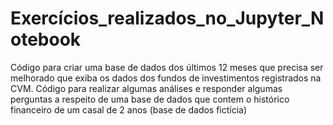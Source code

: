 # Exercícios_realizados_no_Jupyter_Notebook
Código para criar uma base de dados dos últimos 12 meses que precisa ser melhorado que exiba os dados dos fundos de investimentos registrados na CVM.
Código para realizar algumas análises e responder algumas perguntas a respeito de uma base de dados que contem o histórico financeiro de um casal de 2 anos (base de dados fictícia)
